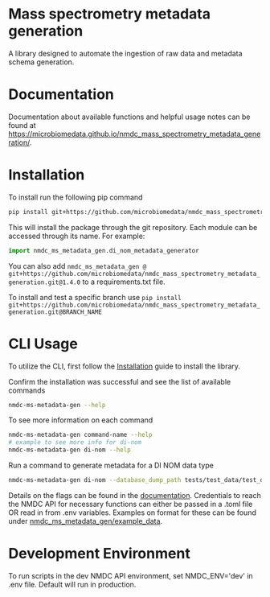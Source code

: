 # Mass spectrometry metadata generation
A library designed to automate the ingestion of raw data and metadata schema generation.

# Documentation
Documentation about available functions and helpful usage notes can be found at https://microbiomedata.github.io/nmdc_mass_spectrometry_metadata_generation/.

# Installation
To install run the following pip command
```bash
pip install git+https://github.com/microbiomedata/nmdc_mass_spectrometry_metadata_generation.git@1.4.0`
```

This will install the package through the git repository. Each module can be accessed through its name. For example:
```python
import nmdc_ms_metadata_gen.di_nom_metadata_generator
```

You can also add `nmdc_ms_metadata_gen @ git+https://github.com/microbiomedata/nmdc_mass_spectrometry_metadata_generation.git@1.4.0` to a requirements.txt file.

To install and test a specific branch use `pip install git+https://github.com/microbiomedata/nmdc_mass_spectrometry_metadata_generation.git@BRANCH_NAME`

# CLI Usage
To utilize the CLI, first follow the [Installation](#installation) guide to install the library.

Confirm the installation was successful and see the list of available commands
```bash
nmdc-ms-metadata-gen --help
```

To see more information on each command
```bash
nmdc-ms-metadata-gen command-name --help
# example to see more info for di-nom
nmdc-ms-metadata-gen di-nom --help
```

Run a command to generate metadata for a DI NOM data type

```bash
nmdc-ms-metadata-gen di-nom --database_dump_path tests/test_data/test_database_nom_main --process_data_url https://nmdcdemo.emsl.pnnl.gov/nom/test_data/test_processed_nom/ --raw_data_url https://nmdcdemo.emsl.pnnl.gov/nom/test_data/test_raw_nom/ --metadata_file nmdc_ms_metadata_gen/tests/test_data/test_metadata_file_nom.csv`
```

Details on the flags can be found in the [documentation](https://microbiomedata.github.io/nmdc_mass_spectrometry_metadata_generation/functions.html#main-cli). Credentials to reach the NMDC API for necessary functions can either be passed in a .toml file OR read in from .env variables. Examples on format for these can be found under [nmdc_ms_metadata_gen/example_data](https://github.com/microbiomedata/nmdc_mass_spectrometry_metadata_generation/tree/main/nmdc_ms_metadata_gen/example_data).

# Development Environment
To run scripts in the dev NMDC API environment, set NMDC_ENV='dev' in .env file. Default will run in production.
